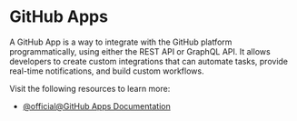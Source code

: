 # GitHub Apps

A GitHub App is a way to integrate with the GitHub platform programmatically, using either the REST API or GraphQL API. It allows developers to create custom integrations that can automate tasks, provide real-time notifications, and build custom workflows.

Visit the following resources to learn more:

- [@official@GitHub Apps Documentation](https://docs.github.com/en/apps)